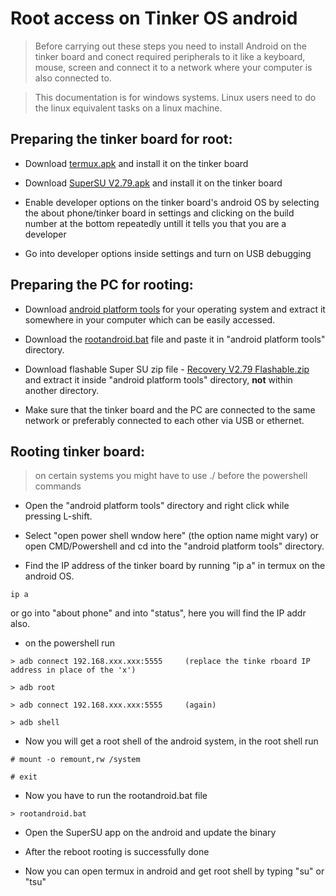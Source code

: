 # Root access on Tinker OS android

>Before carrying out these steps you need to install Android on the tinker board and conect required peripherals to it like a keyboard, mouse, screen and connect it to a network where your computer is also connected to.


> This documentation is for windows systems. Linux users need to do the linux equivalent tasks on a linux machine.

## Preparing the tinker board for root:

* Download [termux.apk](https://termux-api.apk.gold/android-6.0.1) and install it on the tinker board

* Download [SuperSU V2.79.apk](https://supersuroot.org/download/) and install it on the tinker board

* Enable developer options on the tinker board's android OS by selecting the about phone/tinker board in settings and clicking on the build number at the bottom repeatedly untill it tells you that you are a developer

* Go into developer options inside settings and turn on USB debugging


## Preparing the PC for rooting:

* Download [android platform tools](https://developer.android.com/studio/releases/platform-tools) for your operating system and extract it somewhere in your computer which can be easily accessed.

* Download the [rootandroid.bat](https://github.com/MonkHelios/Root-access-on-Tinker-OS-android) file and paste it in "android platform tools" directory.

* Download flashable Super SU zip file - [Recovery V2.79 Flashable.zip](https://supersuroot.org/download/) and extract it inside "android platform tools" directory, **not** within another directory.

* Make sure that the tinker board and the PC are connected to the same network or preferably connected to each other via USB or ethernet.

## Rooting tinker board:

> on certain systems you might have to use ./ before the powershell commands

* Open the "android platform tools" directory and right click while pressing L-shift.

* Select "open power shell wndow here" (the option name might vary) or open CMD/Powershell and cd into the "android platform tools" directory.

* Find the IP address of the tinker board by running "ip a" in termux on the android OS.
```
ip a
```
or go into "about phone" and into "status", here you will find the IP addr also.

* on the powershell run 
```
> adb connect 192.168.xxx.xxx:5555     (replace the tinke rboard IP address in place of the 'x')
```
```
> adb root
```
```
> adb connect 192.168.xxx.xxx:5555     (again)
```
```
> adb shell
```

* Now you will get a root shell of the android system, in the root shell run
```
# mount -o remount,rw /system
```
```
# exit
```

* Now you have to run the rootandroid.bat file
```
> rootandroid.bat
```

* Open the SuperSU app on the android and update the binary

* After the reboot rooting is successfully done

* Now you can open termux in android and get root shell by typing "su" or "tsu"
